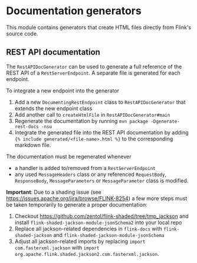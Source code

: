 <!--
Licensed to the Apache Software Foundation (ASF) under one
or more contributor license agreements.  See the NOTICE file
distributed with this work for additional information
regarding copyright ownership.  The ASF licenses this file
to you under the Apache License, Version 2.0 (the
"License"); you may not use this file except in compliance
with the License.  You may obtain a copy of the License at

http://www.apache.org/licenses/LICENSE-2.0

Unless required by applicable law or agreed to in writing,
software distributed under the License is distributed on an
"AS IS" BASIS, WITHOUT WARRANTIES OR CONDITIONS OF ANY
KIND, either express or implied.  See the License for the
specific language governing permissions and limitations
under the License.
-->

# Documentation generators

This module contains generators that create HTML files directly from Flink's source code.

## REST API documentation

The `RestAPIDocGenerator` can be used to generate a full reference of the REST API of a `RestServerEndpoint`. A separate file is generated for each endpoint.

To integrate a new endpoint into the generator
1. Add a new `DocumentingRestEndpoint` class to `RestAPIDocGenerator` that extends the new endpoint class
2. Add another call to `createHtmlFile` in `RestAPIDocGenerator#main`
3. Regenerate the documentation by running `mvn package -Dgenerate-rest-docs -nsu`
4. Integrate the generated file into the REST API documentation by adding `{% include generated/<file-name>.html %}` to the corresponding markdown file.

The documentation must be regenerated whenever
* a handler is added to/removed from a `RestServerEndpoint`
* any used `MessageHeaders` class or any referenced `RequestBody`, `ResponseBody`, `MessageParameters` or `MessageParameter` class is modified.

**Important**: Due to a shading issue (see https://issues.apache.org/jira/browse/FLINK-8254) a few more steps must be taken temporarily to generate a proper documentation:
1. Checkout https://github.com/zentol/flink-shaded/tree/tmp_jackson and install `flink-shaded-jackson-module-jsonSchema2` into your local repo
2. Replace all jackson-related dependencies in `flink-docs` with `flink-shaded-jackson` and `flink-shaded-jackson-module-jsonSchema`
3. Adjust all jackson-related imports by replacing `import com.fasterxml.jackson` with `import org.apache.flink.shaded.jackson2.com.fasterxml.jackson`.